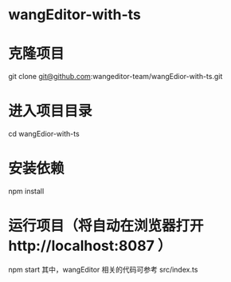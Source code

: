 # wangEditor-with-ts

# 克隆项目
git clone git@github.com:wangeditor-team/wangEdior-with-ts.git

# 进入项目目录
cd wangEdior-with-ts

# 安装依赖
npm install

# 运行项目（将自动在浏览器打开 http://localhost:8087 ）
npm start
其中，wangEditor 相关的代码可参考 src/index.ts